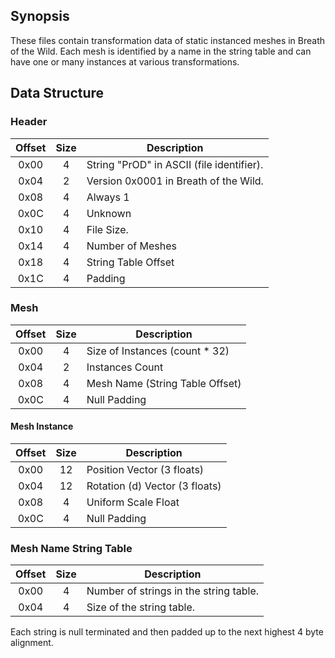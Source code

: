 ## Synopsis

These files contain transformation data of static instanced meshes in Breath of the Wild.
Each mesh is identified by a name in the string table and can have one or many
instances at various transformations.


## Data Structure

### Header

| Offset | Size | Description                                           |
|:------:|:----:|-------------------------------------------------------|
|  0x00  |  4   | String "PrOD" in ASCII (file identifier).             |
|  0x04  |  2   | Version 0x0001 in Breath of the Wild.                 |
|  0x08  |  4   | Always 1                                              |
|  0x0C  |  4   | Unknown                                               |
|  0x10  |  4   | File Size.                                            |
|  0x14  |  4   | Number of Meshes                                      |
|  0x18  |  4   | String Table Offset                                   |
|  0x1C  |  4   | Padding                                               |

### Mesh

| Offset | Size | Description                     |
|:------:|:----:|---------------------------------|
|  0x00  |  4   | Size of Instances (count * 32)  |
|  0x04  |  2   | Instances Count                 |
|  0x08  |  4   | Mesh Name (String Table Offset) |
|  0x0C  |  4   | Null Padding                    |

#### Mesh Instance

| Offset | Size | Description                     |
|:------:|:----:|---------------------------------|
|  0x00  |  12  | Position Vector (3 floats)      |
|  0x04  |  12  | Rotation (d) Vector (3 floats)  |
|  0x08  |  4   | Uniform Scale Float             |
|  0x0C  |  4   | Null Padding                    |

### Mesh Name String Table

| Offset | Size | Description                            |
|:------:|:----:|----------------------------------------|
|  0x00  |  4   | Number of strings in the string table. |
|  0x04  |  4   | Size of the string table.              |

Each string is null terminated and then padded up to the next highest 4 byte
alignment.
